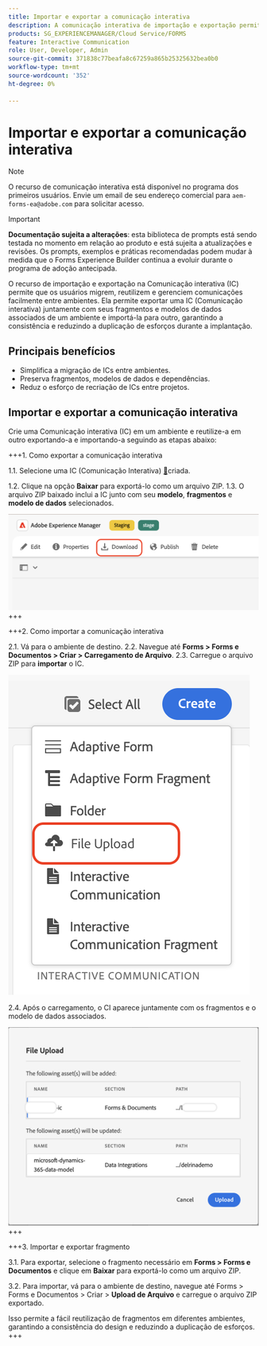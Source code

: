 ```yaml
---
title: Importar e exportar a comunicação interativa
description: A comunicação interativa de importação e exportação permite que os usuários migrem, reutilizem e gerenciem comunicações facilmente entre ambientes.
products: SG_EXPERIENCEMANAGER/Cloud Service/FORMS
feature: Interactive Communication
role: User, Developer, Admin
source-git-commit: 371838c77beafa8c67259a865b25325632bea0b0
workflow-type: tm+mt
source-wordcount: '352'
ht-degree: 0%

---
```



# Importar e exportar a comunicação interativa

>[!NOTE]
>
> O recurso de comunicação interativa está disponível no programa dos primeiros usuários. Envie um email de seu endereço comercial para `aem-forms-ea@adobe.com` para solicitar acesso.

>[!IMPORTANT]
>
> **Documentação sujeita a alterações**: esta biblioteca de prompts está sendo testada no momento em relação ao produto e está sujeita a atualizações e revisões. Os prompts, exemplos e práticas recomendadas podem mudar à medida que o Forms Experience Builder continua a evoluir durante o programa de adoção antecipada.

O recurso de importação e exportação na Comunicação interativa (IC) permite que os usuários migrem, reutilizem e gerenciem comunicações facilmente entre ambientes. Ela permite exportar uma IC (Comunicação interativa) juntamente com seus fragmentos e modelos de dados associados de um ambiente e importá-la para outro, garantindo a consistência e reduzindo a duplicação de esforços durante a implantação.

## Principais benefícios

- Simplifica a migração de ICs entre ambientes.
- Preserva fragmentos, modelos de dados e dependências.
- Reduz o esforço de recriação de ICs entre projetos.

## Importar e exportar a comunicação interativa

Crie uma Comunicação interativa (IC) em um ambiente e reutilize-a em outro exportando-a e importando-a seguindo as etapas abaixo:

+++&#x200B;1. Como exportar a comunicação interativa

1.1. Selecione uma IC (Comunicação Interativa) [&#128279;](https://experienceleague.adobe.com/en/docs/experience-manager-cloud-service/content/forms/interactive-communication/create-interactive-communication)criada.

1.2. Clique na opção **Baixar** para exportá-lo como um arquivo ZIP.
1.3. O arquivo ZIP baixado inclui a IC junto com seu **modelo**, **fragmentos** e **modelo de dados** selecionados.

![Localizar IC Docu](/help/forms/interactive-communication/assets/downloadic.png)
+++

+++&#x200B;2. Como importar a comunicação interativa

2.1. Vá para o ambiente de destino.
2.2. Navegue até **Forms > Forms e Documentos > Criar > Carregamento de Arquivo**.
2.3. Carregue o arquivo ZIP para **importar** o IC.

![Localizar IC Docu](/help/forms/interactive-communication/assets/uploadfile.png)

2.4. Após o carregamento, o CI aparece juntamente com os fragmentos e o modelo de dados associados.

![Localizar IC Docu](/help/forms/interactive-communication/assets/importfragment.png)
+++

+++&#x200B;3. Importar e exportar fragmento

3.1. Para exportar, selecione o fragmento necessário em **Forms > Forms e Documentos** e clique em **Baixar** para exportá-lo como um arquivo ZIP.

3.2. Para importar, vá para o ambiente de destino, navegue até Forms > Forms e Documentos > Criar > **Upload de Arquivo** e carregue o arquivo ZIP exportado.

Isso permite a fácil reutilização de fragmentos em diferentes ambientes, garantindo a consistência do design e reduzindo a duplicação de esforços.
+++
